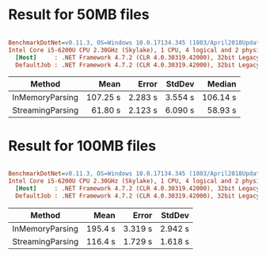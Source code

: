 # Result for 50MB files
``` ini

BenchmarkDotNet=v0.11.3, OS=Windows 10.0.17134.345 (1803/April2018Update/Redstone4)
Intel Core i5-6200U CPU 2.30GHz (Skylake), 1 CPU, 4 logical and 2 physical cores
  [Host]     : .NET Framework 4.7.2 (CLR 4.0.30319.42000), 32bit LegacyJIT-v4.7.3190.0
  DefaultJob : .NET Framework 4.7.2 (CLR 4.0.30319.42000), 32bit LegacyJIT-v4.7.3190.0


```
|           Method |     Mean |   Error |  StdDev |   Median |
|----------------- |---------:|--------:|--------:|---------:|
|  InMemoryParsing | 107.25 s | 2.283 s | 3.554 s | 106.14 s |
| StreamingParsing |  61.80 s | 2.123 s | 6.090 s |  58.93 s |

# Result for 100MB files
``` ini

BenchmarkDotNet=v0.11.3, OS=Windows 10.0.17134.345 (1803/April2018Update/Redstone4)
Intel Core i5-6200U CPU 2.30GHz (Skylake), 1 CPU, 4 logical and 2 physical cores
  [Host]     : .NET Framework 4.7.2 (CLR 4.0.30319.42000), 32bit LegacyJIT-v4.7.3190.0
  DefaultJob : .NET Framework 4.7.2 (CLR 4.0.30319.42000), 32bit LegacyJIT-v4.7.3190.0


```
|           Method |    Mean |   Error |  StdDev |
|----------------- |--------:|--------:|--------:|
|  InMemoryParsing | 195.4 s | 3.319 s | 2.942 s |
| StreamingParsing | 116.4 s | 1.729 s | 1.618 s |
